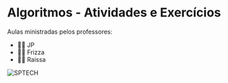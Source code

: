 # Algoritmos - Atividades e Exercícios

Aulas ministradas pelos professores: 
- 👨‍💻 JP
- 👨‍💻 Frizza 
- 👩‍💻 Raissa

<img src="https://www.sptech.school/assets/images/logos/sptech_logo_negativa.png" alt="SPTECH" style="text-align: center;">